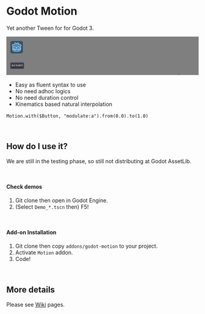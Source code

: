 # Godot Motion

Yet another Tween for for Godot 3.

![Yey](https://raw.githubusercontent.com/ydipeepo/godot-motion/main/docs/with_to.gif)

* Easy as fluent syntax to use
* No need adhoc logics
* No need duration control
* Kinematics based natural interpolation

```GDScript
Motion.with($Button, "modulate:a").from(0.0).to(1.0)
```

<br />

## How do I use it?

We are still in the testing phase, so still not distributing at Godot AssetLib.

<br />

#### Check demos

1. Git clone then open in Godot Engine.
2. (Select `Demo_*.tscn` then) F5!

<br />

#### Add-on Installation

1. Git clone then copy `addons/godot-motion` to your project.
2. Activate `Motion` addon.
3. Code!

<br />

## More details

Please see [Wiki](https://github.com/ydipeepo/godot-motion/wiki) pages.

